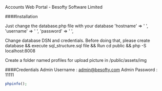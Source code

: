Accounts Web Portal - Besofty Software Limited

####Installation

Just change the database.php file with your database
    	'hostname' => ' ',
	'username' => ' ',
	'password' => ' ',
    
Change database DSN and credentials. Before doing that, please create database && execute sql_structure.sql file &&
Run cd public && php -S localhost:8008


Create a folder named profiles for upload picture in /public/assets/img 


####Credentials
Admin Username : admin@besofty.com
Admin Password : 11111
```php
phpinfo();
```


